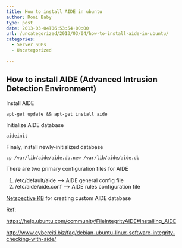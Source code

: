 ```yaml
---
title: How to install AIDE in ubuntu
author: Roni Baby
type: post
date: 2013-03-04T06:53:54+00:00
url: /uncategorized/2013/03/04/how-to-install-aide-in-ubuntu/
categories:
  - Server SOPs
  - Uncategorized

---
```

## How to install AIDE (Advanced Intrusion Detection Environment)

Install AIDE

    apt-get update && apt-get install aide
    

Initialize AIDE database

    aideinit
    

Finaly, install newly-initialized database

    cp /var/lib/aide/aide.db.new /var/lib/aide/aide.db
    

There are two primary configuration files for AIDE

  1. /etc/default/aide &#8211;> AIDE general config file
  2. /etc/aide/aide.conf &#8211;> AIDE rules configuration file

[Netspective KB][1] for creating custom AIDE database

Ref:

<https://help.ubuntu.com/community/FileIntegrityAIDE#Installing_AIDE>

<http://www.cyberciti.biz/faq/debian-ubuntu-linux-software-integrity-checking-with-aide/>

 [1]: https://www.netspective.com/uncategorized/2013/03/11/how-to-create-custome-aide-database-for-specific-filefolder-integrity-check/?preview=true&preview_id=70519&preview_nonce=47b04b0804